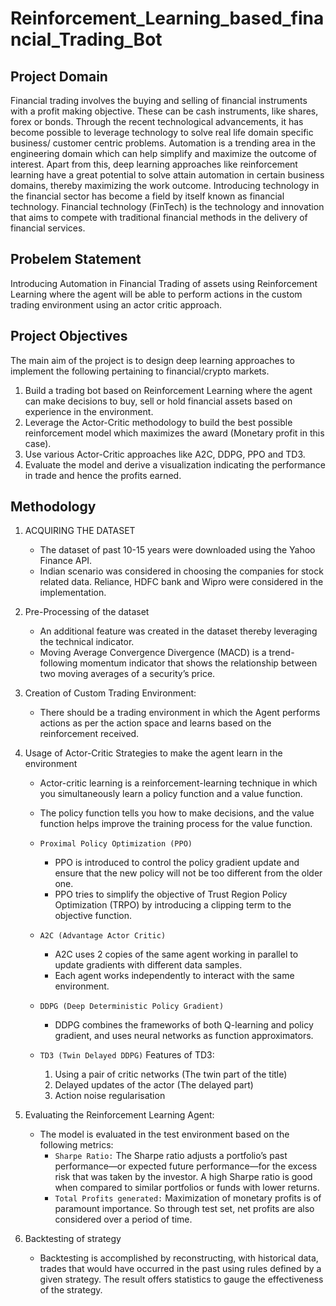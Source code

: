 # Reinforcement_Learning_based_financial_Trading_Bot

## Project Domain

Financial trading involves the buying and selling of financial instruments with a profit making objective. These can be cash instruments, like shares, forex or bonds. Through the recent technological advancements, it has become possible to leverage technology to solve real life domain specific business/ customer centric problems. Automation is a trending area in the engineering domain which can help simplify and maximize the outcome of interest. Apart from this, deep learning approaches like reinforcement learning have a great potential to solve attain automation in certain business domains, thereby maximizing the work outcome. Introducing technology in the financial sector has become a field by itself known as financial technology. Financial technology (FinTech) is the technology and innovation that aims to compete with traditional financial methods in the delivery of financial services.

## Probelem Statement

Introducing Automation in Financial Trading of assets using Reinforcement Learning where the agent will be able to perform actions in the custom trading environment using an actor critic approach.

## Project Objectives

The main aim of the project is to design deep learning approaches to implement the following pertaining to financial/crypto markets.

1. Build a trading bot based on Reinforcement Learning where the agent can make decisions to buy, sell or hold financial assets based on experience in the environment.
2. Leverage the Actor-Critic methodology to build the best possible reinforcement model which maximizes the award (Monetary profit in this case).
3. Use various Actor-Critic approaches like A2C, DDPG, PPO and TD3.
4. Evaluate the model and derive a visualization indicating the performance in trade and hence the profits earned.

## Methodology

1. ACQUIRING THE DATASET

   - The dataset of past 10-15 years were downloaded using the Yahoo Finance API.
   - Indian scenario was considered in choosing the companies for stock related data. Reliance, HDFC bank and Wipro were considered in the implementation.

2. Pre-Processing of the dataset

   - An additional feature was created in the dataset thereby leveraging the technical indicator.
   - Moving Average Convergence Divergence (MACD) is a trend-following momentum indicator that shows the relationship between two moving averages of a security’s price.

3. Creation of Custom Trading Environment:
   - There should be a trading environment in which the Agent performs actions as per the action space and learns based on the reinforcement received.
4. Usage of Actor-Critic Strategies to make the agent learn in the environment

   - Actor-critic learning is a reinforcement-learning technique in which you simultaneously learn a policy function and a value function.
   - The policy function tells you how to make decisions, and the value function helps improve the training process for the value function.

   - `Proximal Policy Optimization (PPO)`

     - PPO is introduced to control the policy gradient update and ensure that the new policy will not be too different from the older one.
     - PPO tries to simplify the objective of Trust Region Policy Optimization (TRPO) by introducing a clipping term to the objective function.

   - `A2C (Advantage Actor Critic)`

     - A2C uses 2 copies of the same agent working in parallel to update gradients with different data samples.
     - Each agent works independently to interact with the same environment.

   - `DDPG (Deep Deterministic Policy Gradient)`

     - DDPG combines the frameworks of both Q-learning and policy gradient, and uses neural networks as function approximators.

   - `TD3 (Twin Delayed DDPG)`
     Features of TD3:
     1. Using a pair of critic networks (The twin part of the title)
     2. Delayed updates of the actor (The delayed part)
     3. Action noise regularisation

5. Evaluating the Reinforcement Learning Agent:

   - The model is evaluated in the test environment based on the following metrics:
     - `Sharpe Ratio:` The Sharpe ratio adjusts a portfolio’s past performance—or expected future performance—for the excess risk that was taken by the investor. A high Sharpe ratio is good when compared to similar portfolios or funds with lower returns.
     - `Total Profits generated:` Maximization of monetary profits is of paramount importance. So through test set, net profits are also considered over a period of time.

6. Backtesting of strategy
   - Backtesting is accomplished by reconstructing, with historical data, trades that would have occurred in the past using rules defined by a given strategy. The result offers statistics to gauge the effectiveness of the strategy.
